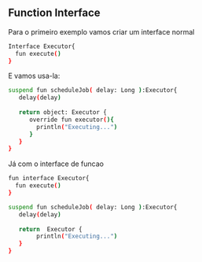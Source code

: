 ## Function Interface

Para o primeiro exemplo vamos criar um interface normal

```sh
Interface Executor{
  fun execute()
}
```

E vamos usa-la:
```sh
suspend fun scheduleJob( delay: Long ):Executor{
   delay(delay)
   
   return object: Executor {
      override fun executor(){
        println("Executing...")
      }
   }
}
```
Já com o interface de funcao

```sh
fun interface Executor{
  fun execute()
}
```

```sh
suspend fun scheduleJob( delay: Long ):Executor{
   delay(delay)
   
   return  Executor {
        println("Executing...")
   }
}
```
